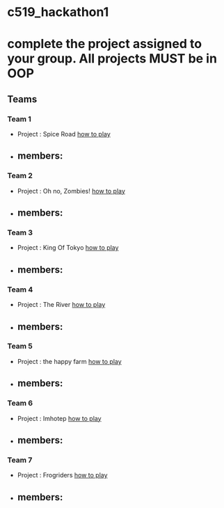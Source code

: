 # c519_hackathon1

# complete the project assigned to your group.  All projects MUST be in OOP

## Teams

### Team 1
- Project : Spice Road <a href="https://www.youtube.com/watch?v=MMw3gagk0MI">how to play</a>
- members:
  - 

### Team 2
- Project : Oh no, Zombies! <a href="https://www.youtube.com/watch?v=hxnY9Emvy5s">how to play</a> 
- members:
  - 

  
### Team 3
- Project : King Of Tokyo <a href="https://www.youtube.com/watch?v=RWYGlPf6IzE">how to play</a>
- members:
  - 

### Team 4
- Project : The River <a href="https://www.youtube.com/watch?v=zJUEw5h1h6A">how to play</a>
- members:
  - 

### Team 5
- Project : the happy farm <a href="https://www.youtube.com/watch?v=RntzUKxror4">how to play</a>
- members: 
  - 
  
### Team 6
- Project : Imhotep <a href="https://www.youtube.com/watch?v=KIr7BeF5jL0">how to play</a>
- members: 
  - 

### Team 7
- Project : Frogriders <a href="https://www.youtube.com/watch?v=JWyW_hVqhT8">how to play</a>
- members: 
  - 
